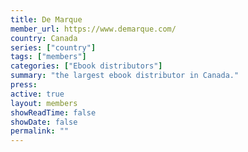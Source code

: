 ```yaml
---
title: De Marque
member_url: https://www.demarque.com/
country: Canada
series: ["country"] 
tags: ["members"]
categories: ["Ebook distributors"]
summary: "the largest ebook distributor in Canada."
press:
active: true
layout: members 
showReadTime: false
showDate: false
permalink: ""
---
```

